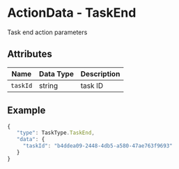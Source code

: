 # ActionData - TaskEnd

Task end action parameters

## Attributes

| Name | Data Type | Description |
| -------- | -------- | -------- |
| `taskId` | string | task ID |

## Example

```javascript
{
   "type": TaskType.TaskEnd,
   "data": {
     "taskId": "b4ddea09-2448-4db5-a580-47ae763f9693"
   }
}
````
